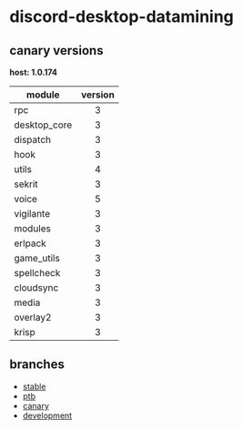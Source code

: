 # discord-desktop-datamining

## canary versions

**host: 1.0.174**

| module | version |
| ------ | :-----: |
| rpc | 3 |
| desktop_core | 3 |
| dispatch | 3 |
| hook | 3 |
| utils | 4 |
| sekrit | 3 |
| voice | 5 |
| vigilante | 3 |
| modules | 3 |
| erlpack | 3 |
| game_utils | 3 |
| spellcheck | 3 |
| cloudsync | 3 |
| media | 3 |
| overlay2 | 3 |
| krisp | 3 |

## branches

- [stable](https://github.com/OpenAsar/discord-desktop-datamining/tree/stable)
- [ptb](https://github.com/OpenAsar/discord-desktop-datamining/tree/ptb)
- [canary](https://github.com/OpenAsar/discord-desktop-datamining/tree/canary)
- [development](https://github.com/OpenAsar/discord-desktop-datamining/tree/development)